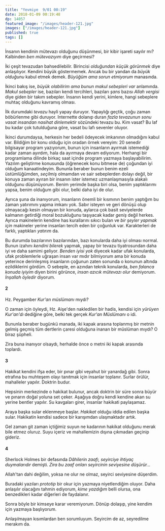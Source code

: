 ```yaml
---
title: "Yevmiye  9/01 00:19"
date: 2018-01-09 00:19:48
dp: 14057
featured_image: "/images/header-121.jpg"
images: ["/images/header-121.jpg"]
published: true
tags: []
---
```




İnsanın kendinin mütevazı olduğunu düşünmesi, bir kibir işareti sayılır mı?
Kalbinden *ben mütevazıyım* diye geçirmesi?

İki çeşit tevazudan bahsedilebilir. Birincisi *olduğundan küçük görünmek* diye
anlaşılıyor. Kendini büyük göstermemek. Ancak bu bir yandan da *büyük olduğunu*
kabul etmek demek. *Büyüğüm ama sorun etmiyorum* manasında. 

İkinci bakış ise, *büyük olabilirim ama bunun makul sebepleri var* anlamında.
*Makul sebepler* ise, bazıları kendi tercihleri, bazıları *şans* bazısı *Allah
vergisi* diye giden bir takım sebepler. İnsanın kendi yerini, kimlere, hangi
sebeplere muhtaç olduğunu kavramış olması.

İlk durumdaki *tevazu* hayli yapay duruyor. Yapaylığı geçtik, çoğu zaman
böbürlenme gibi duruyor. Internette dolanıp duran *fazla tevazunun sonu vasat
insandan nasihat dinlemektir* sözündeki tevazu bu. Kim vasat? Bu laf bu kadar
çok tutulduğuna göre, vasat bu lafı sevenler oluyor.

İkinci durumdaysa, herkesin her bedeli ödeyecek imkanının olmadığını kabul var.
Bildiğim bir konu olduğu için oradan örnek vereyim: 20 senedir bilgisayar
program yazıyorum, bunun için insanların ayırmak istemediği kadar zaman ayırdım,
hala da ayırmaya devam ediyorum. Herhangi bir programlama dilinde birkaç saat
içinde program yazmaya başlayabilirim. Yazılım geliştirme konusunda (öğrenecek
konu bitmese de) çoğundan iyi olduğum kanaatindeyim. Bununla beraber bunun benim
ezeli üstümlüğümden, *seçilmiş* olmamdan ve sair sebeplerden dolayı değil, bir
konuya zaman ayıran bir insanın ister istemez uzmanlaşmasıyla alakalı olduğunu
düşünüyorum. Benim yerimde başka biri olsa, benim yaptıklarımı yapsa, benim
olduğum gibi olur, belki daha iyi de olur.

Ayrıca şuna da inanıyorum, insanların önemli bir kısmının benim yaptığım bu
zaman yatırımını yapma imkanı yok. Sabır isteyen ve geri dönüşü olup olmayacağı
kesin olmayan bir konuda, aylarca çok basit seviyelerde kalmanın getirdiği moral
bozukluğunu taşıyacak kadar *geniş* değil herkes. Ayrıca makinelerin kendine has
kurallarını sıkıcı bulan ve *bir şeyler yapmak için* makineler yerine insanları
tercih eden bir çoğunluk var. Karakterleri de farklı, yaptıkları *yatırım* da.

Bu durumda bazılarının bazılarından, bazı konularda daha iyi olması normal.
Bunun izahını *kendini bilerek* yapmak, yapay bir tevazu tiyatrosundan daha iyi
ve daha samimi geliyor. *Benden iyisi yok* diyecek kadar ufak konularda, ufak
problemlerle uğraşan insan var mıdır bilmiyorum ama bir konuda yeterince
derinleşmiş insanların çoğunun zaten sonunda o konunun altında ezildiklerini
gördüm. O sebeple, en azından teknik konularda, *ben falanca konuda iyiyim*
diyen birini görünce, *insan azıcık mütevazı olur* demiyorum. *İnşallah öyledir*
diyorum.

#### 2

Hz. Peygamber *Kur'an müslümanı* mıydı?

O zaman için öyleydi, Hz. Aişe'den nakledilen bir hadis, kendisi için *yürüyen
Kur'an'dı* dediğine göre, belki tek gerçek *Kur'an Müslümanı* o idi.

Bununla beraber bugünkü manada, iki kapak arasına toplanmış bir metnin gelmiş
geçmiş tüm dertlerin çaresi olduğuna inanan bir müslüman mıydı? O biraz şüpheli. 

Zira buna inanıyor olsaydı, herhalde önce o metni iki kapak arasında toplardı. 

#### 3

Hakikat kendini ifşa eder, bir pınar gibi veyahut bir yanardağ gibi. Sonra
etrafına bu muhteşem olayı tanıtmak için insanlar toplanır. Surlar örülür,
mahalleler yapılır. Doktrin budur. 

Hepsinin merkezinde o hakikat bulunur, ancak doktrin bir süre sonra büyür ve
pınarın doğal yoluna set çeker. Aşağıya doğru kendi kendine akan su yerine
bentler yapılır. Su kavgaları girer, insanlar hakikati paylaşamaz. 

Araya başka sular eklenmeye başlar. *Hakikat* olduğu iddia edilen başka sular.
Hakikatin kendisi sadece bir karışımdan ulaşmaktadır artık.

Gel zaman git zaman içtiğimiz suyun ne kadarının hakikat olduğunu merak bile
etmez oluruz. Suyu içeriz ve mahallemizin dışına çıkmadan geçinip gideriz. 

#### 4

Sherlock Holmes bir defasında *Dâhilerin zaafı, seyirciye ihtiyaç
duymalarıdır* demişti. *Zira bu zaaf onları seyircinin seviyesine düşürür...*

Allah'tan dahi değilim, yoksa ne olur ne olmaz, seyirci seviyesine düşerdim.

Buradaki yazıları *prototip* bir okur için yazmaya niyetlendiğim oluyor. Daha
anlaşılır olacağını tahmin ediyorum, *kime yazdığım* belli olursa, ona
benzedikleri kadar diğerleri de faydalanır.

Sonra böyle bir kimseye karar veremiyorum. Dönüp dolaşıp, yine kendim için
yazmaya başlıyorum.

Anlaşılmayan kısımlardan ben sorumluyum. Seyircim de az, seyredilme merakım da.


